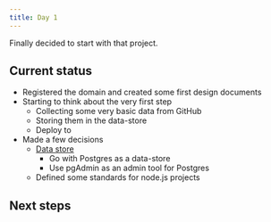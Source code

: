 ```yaml
---
title: Day 1
---
```


Finally decided to start with that project.

## Current status

- Registered the domain and created some first design documents
- Starting to think about the very first step
    - Collecting some very basic data from GitHub
    - Storing them in the data-store
    - Deploy to
- Made a few decisions
    - [Data store](/decisions/data-store.md)
        - Go with Postgres as a data-store
        - Use pgAdmin as an admin tool for Postgres
    - Defined some standards for node.js projects


## Next steps
